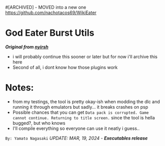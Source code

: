 #[ARCHIVED] - MOVED into a new one
https://github.com/nachotacos69/WikiEater


# God Eater Burst Utils

***Original from [nyirsh](https://github.com/nyirsh/GEBUtils)***

- i will probably continue this sooner or later but for now i'll archive this here
- Second of all, i dont know how those plugins work

# Notes:
- from my testings, the tool is pretty okay-ish when modding the dlc and running it
  through emulators but sadly... it breaks crashes on psp
- Possible chances that you can get
  `Data pack is corrupted. Game cannot continue.
   Returning to title screen.` since the tool is hella bugged?, but who knows
- I'll compile everything so everyone can use it neatly i guess..


`By: Yamato Nagasaki`
*UPDATE: MAR, 19, 2024 - ***Executables release****
